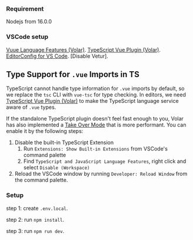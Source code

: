 ### Requirement

Nodejs from 16.0.0

### VSCode setup

[Vuue Language Features (Volar)](https://marketplace.visualstudio.com/items?itemName=Vue.volar).
[TypeScript Vue Plugin (Volar)](https://marketplace.visualstudio.com/items?itemName=Vue.vscode-typescript-vue-plugin).
[EditorConfig for VS Code](https://marketplace.visualstudio.com/items?itemName=EditorConfig.EditorConfig).
[Disable Vetur].

## Type Support for `.vue` Imports in TS

TypeScript cannot handle type information for `.vue` imports by default, so we replace the `tsc` CLI with `vue-tsc` for type checking. In editors, we need [TypeScript Vue Plugin (Volar)](https://marketplace.visualstudio.com/items?itemName=Vue.vscode-typescript-vue-plugin) to make the TypeScript language service aware of `.vue` types.

If the standalone TypeScript plugin doesn't feel fast enough to you, Volar has also implemented a [Take Over Mode](https://github.com/johnsoncodehk/volar/discussions/471#discussioncomment-1361669) that is more performant. You can enable it by the following steps:

1. Disable the built-in TypeScript Extension
    1) Run `Extensions: Show Built-in Extensions` from VSCode's command palette
    2) Find `TypeScript and JavaScript Language Features`, right click and select `Disable (Workspace)`
2. Reload the VSCode window by running `Developer: Reload Window` from the command palette.

### Setup
step 1: create `.env.local`.

step 2: run `npm install`.

step 3: run `npm run dev`.
